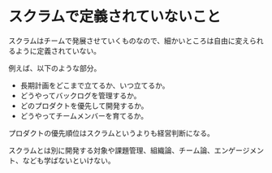 # スクラムで定義されていないこと

スクラムはチームで発展させていくものなので、細かいところは自由に変えられるように定義されていない。

例えば、以下のような部分。

- 長期計画をどこまで立てるか、いつ立てるか。
- どうやってバックログを管理するか。
- どのプロダクトを優先して開発するか。
- どうやってチームメンバーを育てるか。

プロダクトの優先順位はスクラムというよりも経営判断になる。

スクラムとは別に開発する対象や課題管理、組織論、チーム論、エンゲージメント、なども学ばないといけない。
